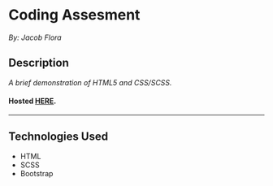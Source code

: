 # Coding Assesment
*By: Jacob Flora*
## Description
*A brief demonstration of HTML5 and CSS/SCSS.*
#### Hosted [HERE](https://jacob52210.github.io/Coding_Assesment/  "Coding Assesment").
___
## Technologies Used
* HTML
* SCSS
* Bootstrap
